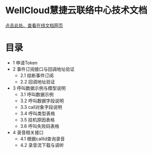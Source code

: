 # WellCloud慧捷云联络中心技术文档

[点击此处、查看在线文档网页](https://wdd.js.org/open-api/#/)

# 目录

- 1 申请Token
- 2 事件订阅接口与回调地址验证
  - 2.1 挂断事件订阅
  - 2.2 回调地址验证
- 3 呼叫数据示例与模型说明
  - 3.1 呼叫数据示例
  - 3.2 呼叫数据字段说明
  - 3.3 call对象字段说明
  - 3.4 呼叫类型表格
  - 3.5 挂机原因表格
  - 3.6 呼叫失败码表格
- 4 录音相关接口
  - 4.1 根据callId查询录音
  - 4.2 录音流下载与调听
